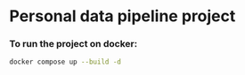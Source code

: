 # Personal data pipeline project
### To run the project on docker:
```bash
docker compose up --build -d
```
